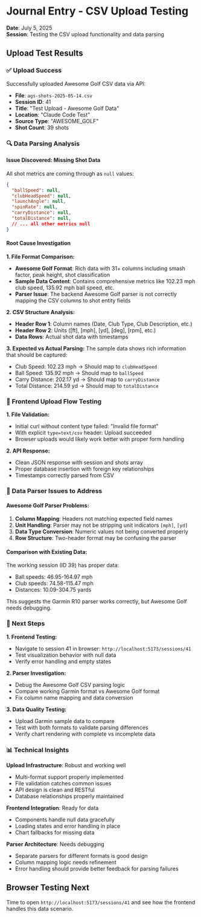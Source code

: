 # Journal Entry - CSV Upload Testing
**Date**: July 5, 2025  
**Session**: Testing the CSV upload functionality and data parsing

## Upload Test Results

### ✅ Upload Success
Successfully uploaded Awesome Golf CSV data via API:
- **File**: `ags-shots-2025-05-14.csv`
- **Session ID**: 41
- **Title**: "Test Upload - Awesome Golf Data"
- **Location**: "Claude Code Test"
- **Source Type**: "AWESOME_GOLF"
- **Shot Count**: 39 shots

### 🔍 Data Parsing Analysis

#### Issue Discovered: Missing Shot Data
All shot metrics are coming through as `null` values:
```json
{
  "ballSpeed": null,
  "clubHeadSpeed": null,
  "launchAngle": null,
  "spinRate": null,
  "carryDistance": null,
  "totalDistance": null,
  // ... all other metrics null
}
```

#### Root Cause Investigation

**1. File Format Comparison:**
- **Awesome Golf Format**: Rich data with 31+ columns including smash factor, peak height, shot classification
- **Sample Data Content**: Contains comprehensive metrics like 102.23 mph club speed, 135.92 mph ball speed, etc.
- **Parser Issue**: The backend Awesome Golf parser is not correctly mapping the CSV columns to shot entity fields

**2. CSV Structure Analysis:**
- **Header Row 1**: Column names (Date, Club Type, Club Description, etc.)
- **Header Row 2**: Units ([ft], [mph], [yd], [deg], [rpm], etc.)
- **Data Rows**: Actual shot data with timestamps

**3. Expected vs Actual Parsing:**
The sample data shows rich information that should be captured:
- Club Speed: 102.23 mph → Should map to `clubHeadSpeed`
- Ball Speed: 135.92 mph → Should map to `ballSpeed`
- Carry Distance: 202.17 yd → Should map to `carryDistance`
- Total Distance: 214.59 yd → Should map to `totalDistance`

### 🎯 Frontend Upload Flow Testing

**1. File Validation:**
- Initial curl without content type failed: "Invalid file format"
- With explicit `type=text/csv` header: Upload succeeded
- Browser uploads would likely work better with proper form handling

**2. API Response:**
- Clean JSON response with session and shots array
- Proper database insertion with foreign key relationships
- Timestamps correctly parsed from CSV

### 🐛 Data Parser Issues to Address

#### Awesome Golf Parser Problems:
1. **Column Mapping**: Headers not matching expected field names
2. **Unit Handling**: Parser may not be stripping unit indicators `[mph]`, `[yd]`
3. **Data Type Conversion**: Numeric values not being converted properly
4. **Row Structure**: Two-header format may be confusing the parser

#### Comparison with Existing Data:
The working session (ID 39) has proper data:
- Ball speeds: 46.95-164.97 mph
- Club speeds: 74.58-115.47 mph  
- Distances: 10.09-304.75 yards

This suggests the Garmin R10 parser works correctly, but Awesome Golf needs debugging.

### 🚀 Next Steps

**1. Frontend Testing:**
- Navigate to session 41 in browser: `http://localhost:5173/sessions/41`
- Test visualization behavior with null data
- Verify error handling and empty states

**2. Parser Investigation:**
- Debug the Awesome Golf CSV parsing logic
- Compare working Garmin format vs Awesome Golf format
- Fix column name mapping and data conversion

**3. Data Quality Testing:**
- Upload Garmin sample data to compare
- Test with both formats to validate parsing differences
- Verify chart rendering with complete vs incomplete data

### 📊 Technical Insights

**Upload Infrastructure**: Robust and working well
- Multi-format support properly implemented
- File validation catches common issues  
- API design is clean and RESTful
- Database relationships properly maintained

**Frontend Integration**: Ready for data
- Components handle null data gracefully
- Loading states and error handling in place
- Chart fallbacks for missing data

**Parser Architecture**: Needs debugging
- Separate parsers for different formats is good design
- Column mapping logic needs refinement
- Error handling should provide better feedback for parsing failures

## Browser Testing Next

Time to open `http://localhost:5173/sessions/41` and see how the frontend handles this data scenario.